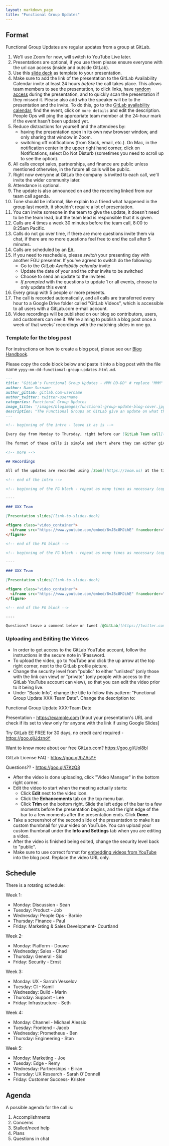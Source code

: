```yaml
---
layout: markdown_page
title: "Functional Group Updates"
---
```


## Format

Functional Group Updates are regular updates from a group at GitLab.

1. We'll use Zoom for now, will switch to YouTube Live later.
1. Presentations are optional, if you use them please ensure everyone with the url can access (inside and outside GitLab).
1. Use this [slide deck](https://docs.google.com/a/gitlab.com/presentation/d/1JYHRhLaO9fMy1Sfr1WDnCPGv6DrlohlpOzs48VvmlQw/edit?usp=sharing) as template to your presentation.
1. Make sure to add the link of the presentation to the GitLab Availability Calendar invite at least 24 hours _before_ the call takes place. This allows team members to see the presentation, to click links, have [random access](https://twitter.com/paulg/status/838301787086008320) during the presentation,  and to quickly scan the presentation if they missed it. Please also add who the speaker will be to the presentation and the invite. To do this, go to the [GitLab availability calendar](https://calendar.google.com/calendar/embed?src=km839mvmkegodukmn933fp1ss4%40group.calendar.google.com), find the event, click on `more details` and edit the description. People Ops will ping the appropriate team member at the 24-hour mark if the event hasn't been updated yet.
1. Reduce distractions for yourself and the attendees by:
   - having the presentation open in its own new browser window, and only sharing that window in Zoom.
   - switching off notifications (from Slack, email, etc.). On Mac, in the notification center in the upper right hand corner, click on Notifications, select Do Not Disturb (sometimes you need to scroll up to see the option).  
1. All calls except sales, partnerships, and finance are public unless mentioned otherwise, in the future all calls will be public.
1. Right now everyone at GitLab the company is invited to each call, we'll invite the wider community later.
1. Attendance is optional.
1. The update is also announced on and the recording linked from our team call agenda.
1. Tone should be informal, like explain to a friend what happened in the group last month, it shouldn't require a lot of presentation.
1. You can invite someone in the team to give the update, it doesn't need to be the team lead, but the team lead is responsible that it is given.
1. Calls are 4 times a week 30 minutes before the team call, 8:00 to 8:25am Pacific.
1. Calls do not go over time, if there are more questions invite them via chat, if there are no more questions feel free to end the call after 5 minutes.
1. Calls are scheduled by an [EA](https://about.gitlab.com/jobs/executive-assistant/).
1. If you need to reschedule, please *switch* your presenting day with another FGU presenter. If you've agreed to switch do the following:
    - Go to the *GitLab Availabiltiy calendar* invite
    - Update the date of your and the other invite to be switched
    - Choose to send an update to the invitees
    - _If prompted_ with the questions to update 1 or all events, choose to only update this event
1. Every group with 5 people or more presents.
1. The call is recorded automatically, and all calls are transferred every hour to a Google Drive folder called "GitLab Videos", which is accessible to all users with a GitLab.com e-mail account.
1. Video recordings will be published on our blog so contributors, users, and customers can see it. We're aiming to publish a blog post once a week of that weeks' recordings with the matching slides in one go.

### Template for the blog post

For instructions on how to create a blog post, please see our [Blog Handbook](https://about.gitlab.com/handbook/marketing/blog/#create-a-new-post).

Please copy the code block below and paste it into a blog post with the file name `yyyy-mm-dd-functional-group-updates.html.md`.

```md
---
title: "GitLab's Functional Group Updates - MMM DD-DD" # replace "MMM" with the current month, and "DD-DD" with the date range
author: Name Surname
author_gitlab: gitlab.com-username
author_twitter: twitter-username
categories: Functional Group Updates
image_title: '/images/blogimages/functional-group-update-blog-cover.jpg'
description: "The Functional Groups at GitLab give an update on what they've been working on"
---

<!-- beginning of the intro - leave it as is -->

Every day from Monday to Thursday, right before our [GitLab Team call](https://about.gitlab.com/handbook/#team-call), a different Functional Group gives an [update](https://about.gitlab.com/handbook/people-operations/functional-group-updates/) to our team.

The format of these calls is simple and short where they can either give a presentation or quickly walk the team through their agenda.

<!-- more -->

## Recordings

All of the updates are recorded using [Zoom](https://zoom.us) at the time of the call. All the recordings will be uploaded to our YouTube account and made public, with the exception of the Sales and Finance updates.

<!-- end of the intro -->

<!-- beginning of the FG block - repeat as many times as necessary (copy and paste the entire block) -->

----

### XXX Team

[Presentation slides](link-to-slides-deck)

<figure class="video_container">
  <iframe src="https://www.youtube.com/embed/8vJBc8MJihE" frameborder="0" allowfullscreen="true"> </iframe>
</figure>

<!-- end of the FG block -->

<!-- beginning of the FG block - repeat as many times as necessary (copy and paste the entire block) -->

----

### XXX Team

[Presentation slides](link-to-slides-deck)

<figure class="video_container">
  <iframe src="https://www.youtube.com/embed/8vJBc8MJihE" frameborder="0" allowfullscreen="true"> </iframe>
</figure>

<!-- end of the FG block -->

----

Questions? Leave a comment below or tweet [@GitLab](https://twitter.com/gitlab)! Would you like to join us? Check out our [job openings](https://about.gitlab.com/jobs/)!

```

### Uploading and Editing the Videos

- In order to get access to the GitLab YouTube account, follow the instructions in the secure note in 1Password.
- To upload the video, go to YouTube and click the up arrow at the top right corner, next to the GitLab profile picture.
- Change the security level from "public" to either "unlisted" (only those with the link can view) or "private" (only people with access to the GitLab YouTube account can view), so that you can edit the video prior to it being live.
- Under "Basic Info", change the title to follow this pattern: "Functional Group Update XXX-Team Date". Change the description to:

Functional Group Update XXX-Team Date

Presentation - https://example.com [Input your presentation's URL and check if its set to view only for anyone with the link if using Google Slides]

Try GitLab EE FREE for 30 days, no credit card required - https://goo.gl/JdznoY

Want to know more about our free GitLab.com? https://goo.gl/Uol8bl

GitLab License FAQ - https://goo.gl/hZAsYF

Questions?? - https://goo.gl/i7KzQ8


- After the video is done uploading, click "Video Manager" in the bottom right corner.
- Edit the video to start when the meeting actually starts:
  - Click **Edit** next to the video icon.
  - Click the **Enhancements** tab on the top menu bar.
  - Click **Trim** on the bottom right. Slide the left edge of the bar to a few moments before the presentation begins, and the right edge of the bar to a few moments after the presentation ends. Click **Done**.
- Take a screenshot of the second slide of the presentation to make it as custom thumbnail for your video on YouTube. You can upload your custom thumbnail under the **Info and Settings** tab when you are editing a video.
- After the video is finished being edited, change the security level back to "public".
- Make sure to use correct format for [embedding videos from YouTube](/handbook/product/technical-writing/markdown-guide/#display-videos-from-youtube) into the blog post. Replace the video URL only.

## Schedule

There is a rotating schedule:

Week 1:

- Monday:       Discussion                   - Sean
- Tuesday:      Product                      - Job
- Wednesday:    People Ops                   - Barbie
- Thursday:     Finance                      - Paul
- Friday:       Marketing & Sales Development- Courtland

Week 2:

- Monday:       Platform        - Douwe
- Wednesday:    Sales           - Chad
- Thursday:     General         - Sid
- Friday:       Security        - Ernst

Week 3:

- Monday:       UX              - Sarrah Vesselov
- Tuesday:      CI              - Kamil
- Wednesday:    Build           - Marin
- Thursday:     Support         - Lee
- Friday:       Infrastructure  - Seth

Week 4:

- Monday:       Channel         - Michael Alessio
- Tuesday:      Frontend        - Jacob
- Wednesday:    Prometheus      - Ben
- Thursday:     Engineering     - Stan

Week 5:

- Monday:       Marketing       - Joe
- Tuesday:      Edge            - Remy
- Wednesday:    Partnerships    - Eliran
- Thursday:     UX Research     - Sarah O'Donnell
- Friday:       Customer Success- Kristen

## Agenda

A possible agenda for the call is:

1. Accomplishments
1. Concerns
1. Stalled/need help
1. Plans
1. Questions in chat
